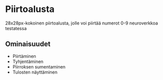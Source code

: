# Piirtoalusta

28x28px-kokoinen piirtoalusta, jolle voi piirtää numerot 0-9 neuroverkkoa testatessa

## Ominaisuudet

- Piirtäminen
- Tyhjentäminen
- Piirroksen sumentaminen
- Tulosten näyttäminen
